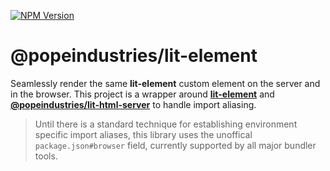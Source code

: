 [![NPM Version](https://img.shields.io/npm/v/@popeindustries/lit-element.svg?style=flat)](https://npmjs.org/package/@popeindustries/lit-element)

# @popeindustries/lit-element

Seamlessly render the same **lit-element** custom element on the server and in the browser. This project is a wrapper around [**lit-element**](https://polymer.github.io/lit-element/) and [**@popeindustries/lit-html-server**](https://github.com/popeindustries/lit-html-server) to handle import aliasing.

> Until there is a standard technique for establishing environment specific import aliases, this library uses the unoffical `package.json#browser` field, currently supported by all major bundler tools.
